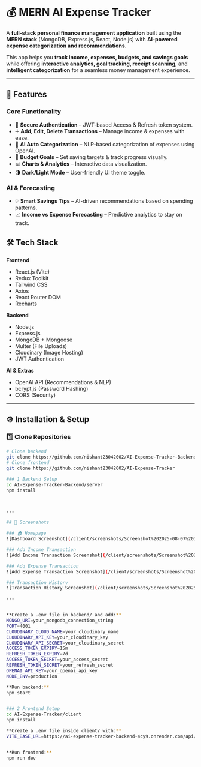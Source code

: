 # 💰 MERN AI Expense Tracker

A **full-stack personal finance management application** built using the **MERN stack** (MongoDB, Express.js, React, Node.js) with **AI-powered expense categorization and recommendations**.

This app helps you **track income, expenses, budgets, and savings goals** while offering **interactive analytics, goal tracking, receipt scanning**, and **intelligent categorization** for a seamless money management experience.

---

## 🚀 Features

### **Core Functionality**
- 🔐 **Secure Authentication** – JWT-based Access & Refresh token system.
- ➕ **Add, Edit, Delete Transactions** – Manage income & expenses with ease.
- 🧠 **AI Auto Categorization** – NLP-based categorization of expenses using OpenAI.
- 🎯 **Budget Goals** – Set saving targets & track progress visually.
- 📊 **Charts & Analytics** – Interactive data visualization.
- 🌗 **Dark/Light Mode** – User-friendly UI theme toggle.

### **AI & Forecasting**
- 💡 **Smart Savings Tips** – AI-driven recommendations based on spending patterns.
- 📈 **Income vs Expense Forecasting** – Predictive analytics to stay on track.


## 🛠 Tech Stack

**Frontend**
- React.js (Vite)
- Redux Toolkit
- Tailwind CSS
- Axios
- React Router DOM
- Recharts

**Backend**
- Node.js
- Express.js
- MongoDB + Mongoose
- Multer (File Uploads)
- Cloudinary (Image Hosting)
- JWT Authentication

**AI & Extras**
- OpenAI API (Recommendations & NLP)
- bcrypt.js (Password Hashing)
- CORS (Security)

---

## ⚙️ Installation & Setup

### **1️⃣ Clone Repositories**
```bash
# Clone backend
git clone https://github.com/nishant23042002/AI-Expense-Tracker-Backend
# Clone frontend
git clone https://github.com/nishant23042002/AI-Expense-Tracker

### 1 Backend Setup
cd AI-Expense-Tracker-Backend/server
npm install



---

## 📁 Screenshots

### 🏠 Homepage
![Dashboard Screenshot](/client/screenshots/Screenshot%202025-08-07%20193759.png)

### Add Income Transaction
![Add Income Transaction Screenshot](/client/screenshots/Screenshot%202025-08-02%20181355.png)

### Add Expense Transaction
![Add Expense Transaction Screenshot](/client/screenshots/Screenshot%202025-08-02%20181426.png)

### Transaction History
![Transaction History Screenshot](/client/screenshots/Screenshot%202025-08-02%20181439.png)

---


**Create a .env file in backend/ and add:**
MONGO_URI=your_mongodb_connection_string
PORT=4001
CLOUDINARY_CLOUD_NAME=your_cloudinary_name
CLOUDINARY_API_KEY=your_cloudinary_key
CLOUDINARY_API_SECRET=your_cloudinary_secret
ACCESS_TOKEN_EXPIRY=15m
REFRESH_TOKEN_EXPIRY=7d
ACCESS_TOKEN_SECRET=your_access_secret
REFRESH_TOKEN_SECRET=your_refresh_secret
OPENAI_API_KEY=your_openai_api_key
NODE_ENV=production

**Run backend:**
npm start


### 2 Frontend Setup
cd AI-Expense-Tracker/client
npm install

**Create a .env file inside client/ with:**
VITE_BASE_URL=https://ai-expense-tracker-backend-4cy9.onrender.com/api/v1


**Run frontend:**
npm run dev


